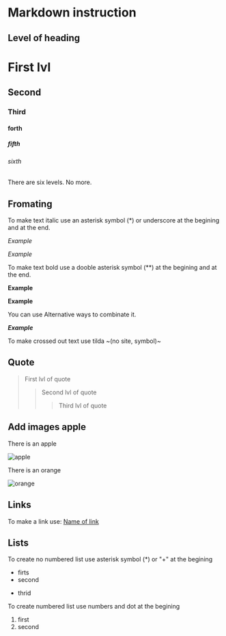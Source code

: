 # Markdown instruction

## Level of heading

# First lvl
## Second
### Third
#### forth
##### fifth
###### sixth
 There are six levels. No more.


## Fromating

To make text italic use an asterisk symbol (*) or underscore at the begining and at the end. 

*Example*

_Example_


To make text bold use a dooble asterisk symbol (**) at the begining and at the end.

**Example**

__Example__

You can use Alternative ways to combinate it.

**_Example_**

To make crossed out text use tilda ~(no site, symbol)~

## Quote

> First lvl of quote
>> Second lvl of quote
>>> Third lvl of quote


## Add images apple

There is an apple

![apple](apple.jpg)

There is an orange

![orange](orange.png)

## Links

To make a link use:
[Name of link](https://translate.yandex.ru "hint")

## Lists

To create no numbered list use asterisk symbol (*) or "+" at the begining 
* firts
* second
+ thrid

To create numbered list use numbers and dot at the begining
1. first
2. second

